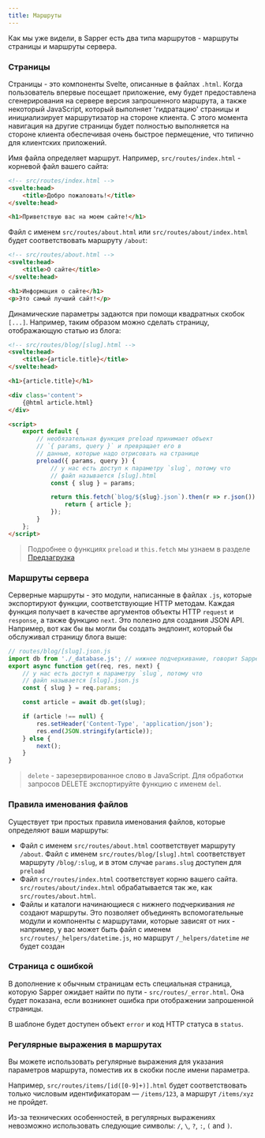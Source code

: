 ```yaml
---
title: Маршруты
---
```

Как мы уже видели, в Sapper есть два типа маршрутов - маршруты страницы и маршруты сервера.


### Страницы

Страницы - это компоненты Svelte, описанные в файлах `.html`. Когда пользователь впервые посещает приложение, ему будет предоставлена сгенерирования на сервере версия запрошенного маршрута, а также некоторый JavaScript, который выполняет 'гидратацию' страницы и инициализирует маршрутизатор на стороне клиента. С этого момента навигация на другие страницы будет полностью выполняется на стороне клиента обеспечивая очень быстрое пермещение, что типично для клиентских приложений.

Имя файла определяет маршрут. Например, `src/routes/index.html` - корневой файл вашего сайта:

```html
<!-- src/routes/index.html -->
<svelte:head>
	<title>Добро пожаловать!</title>
</svelte:head>

<h1>Приветствую вас на моем сайте!</h1>
```

Файл с именем `src/routes/about.html` или `src/routes/about/index.html` будет соответствовать маршруту `/about`:

```html
<!-- src/routes/about.html -->
<svelte:head>
	<title>О сайте</title>
</svelte:head>

<h1>Информация о сайте</h1>
<p>Это самый лучший сайт!</p>
```

Динамические параметры задаются при помощи квадратных скобок `[...]`. Например, таким образом можно сделать страницу, отображающую статью из блога:

```html
<!-- src/routes/blog/[slug].html -->
<svelte:head>
	<title>{article.title}</title>
</svelte:head>

<h1>{article.title}</h1>

<div class='content'>
	{@html article.html}
</div>

<script>
	export default {
		// необязательная функция preload принимает объект
		// `{ params, query }` и превращает его в
		// данные, которые надо отрисовать на странице
		preload({ params, query }) {
			// у нас есть доступ к параметру `slug`, потому что
			// файл называется [slug].html
			const { slug } = params;

			return this.fetch(`blog/${slug}.json`).then(r => r.json()).then(article => {
				return { article };
			});
		}
	};
</script>
```

> Подробнее о функциях `preload` и `this.fetch`  мы узнаем в разделе [Предзагрузка](guide#preloading) 

### Маршруты сервера

Серверные маршруты - это модули, написанные в файлах `.js`, которые экспортируют функции, соответствующие HTTP методам. Каждая функция получает в качестве аргументов объекты HTTP `request` и `response`, а также функцию `next`. Это полезно для создания JSON API. Например, вот как бы вы могли бы создать эндпоинт, который бы обслуживал страницу блога выше:

```js
// routes/blog/[slug].json.js
import db from './_database.js'; // нижнее подчеркивание, говорит Sapper, что это не маршрут
export async function get(req, res, next) {
	// у нас есть доступ к параметру `slug`, потому что
	// файл называется [slug].json.js
	const { slug } = req.params;

	const article = await db.get(slug);

	if (article !== null) {
		res.setHeader('Content-Type', 'application/json');
		res.end(JSON.stringify(article));
	} else {
		next();
	}
}
```

> `delete` - зарезервированное слово в JavaScript. Для обработки запросов DELETE экспортируйте функцию с именем `del`.


### Правила именования файлов

Существует три простых правила именования файлов, которые определяют ваши маршруты:

* Файл с именем `src/routes/about.html` соответствует маршруту `/about`. Файл с именем `src/routes/blog/[slug].html` соответствует маршруту `/blog/:slug`, и в этом случае `params.slug` доступен для `preload`
* Файл `src/routes/index.html` соответствует корню вашего сайта. `src/routes/about/index.html` обрабатывается так же, как `src/routes/about.html`.
* Файлы и каталоги начинающиеся с нижнего подчеркивания *не* создают маршруты. Это позволяет объединять вспомогательные модули и компоненты с маршрутами, которые зависят от них - например, у вас может быть файл с именем `src/routes/_helpers/datetime.js`, но маршрут `/_helpers/datetime` *не* будет создан



### Страница с ошибкой

В дополнение к обычным страницам есть специальная страница, которую Sapper ожидает найти по пути - `src/routes/_error.html`. Она будет показана, если возникнет ошибка при отображении запрошенной страницы.

В шаблоне будет доступен объект `error` и код HTTP статуса в `status`.



### Регулярные выражения в маршрутах

Вы можете использовать регулярные выражения для указания параметров маршрута, поместив их в скобки после имени параметра.

Например, `src/routes/items/[id([0-9]+)].html` будет соответствовать только числовым идентификаторам — `/items/123`, а маршрут `/items/xyz` не пройдет.

Из-за технических особенностей, в регулярных выражениях невозможно использовать следующие символы: `/`, `\`, `?`, `:`, `(` and `)`.
